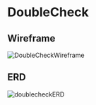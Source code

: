 # DoubleCheck

## Wireframe
![DoubleCheckWireframe](https://user-images.githubusercontent.com/62270575/127224279-0598810d-8b25-4a1d-a9a7-ee7a6c973f13.PNG)

## ERD
![doublecheckERD](https://user-images.githubusercontent.com/62270575/127224043-dcc0eaab-ab31-44e5-bae9-fd672b85281c.PNG)
